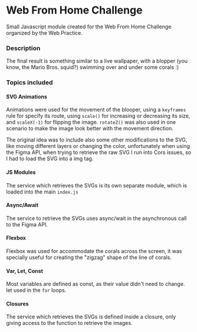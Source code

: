 # Web From Home Challenge

Small Javascript module created for the Web From Home Challenge organized by the Web Practice.

### Description

The final result is something similar to a live wallpaper, with a blopper (you know, the Mario Bros. squid?) swimming over and under some corals :)

### Topics included

#### SVG Animations

Animations were used for the movement of the blooper, using a `keyframes` rule for specify its route, using `scale()` for increasing or decreasing its size, and `scaleX(-1)` for flipping the image. `rotateZ()` was also used in one scenario to make the image look better with the movement direction.

The original idea was to include also some other modifications to the SVG, like moving different layers or changing the color, unfortunately when using the Figma API, when trying to retrieve the raw SVG I run into Cors issues, so I had to load the SVG into a img tag.

#### JS Modules

The service which retrieves the SVGs is its own separate module, which is loaded into the main `index.js`

#### Async/Await

The service to retrieve the SVGs uses async/wait in the asynchronous call to the Figma API.

#### Flexbox

Flexbox was used for accommodate the corals across the screen, it was specially useful for creating the "zigzag" shape of the line of corals.

#### Var, Let, Const

Most variables are defined as const, as their value didn't need to change. let used in the `for` loops.

#### Closures

The service which retrieves the SVGs is defined inside a closure, only giving access to the function to retrieve the images.
